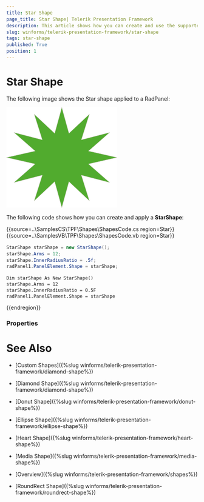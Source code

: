 ```yaml
---
title: Star Shape
page_title: Star Shape| Telerik Presentation Framework
description: This article shows how you can create and use the supported shapes.
slug: winforms/telerik-presentation-framework/star-shape
tags: star-shape
published: True
position: 1
---
```


# Star Shape

The following image shows the Star shape applied to a RadPanel:

![star-shape001](images/star-shape001.png)

The following code shows how you can create and apply a __StarShape__:


{{source=..\SamplesCS\TPF\Shapes\ShapesCode.cs region=Star}}  
{{source=..\SamplesVB\TPF\Shapes\ShapesCode.vb region=Star}}
````C#
StarShape starShape = new StarShape();
starShape.Arms = 12;
starShape.InnerRadiusRatio = .5f;
radPanel1.PanelElement.Shape = starShape;

````
````VB.NET
Dim starShape As New StarShape()
starShape.Arms = 12
starShape.InnerRadiusRatio = 0.5F
radPanel1.PanelElement.Shape = starShape

````  
 
{{endregion}} 

### Properties


# See Also
* [Custom Shapes]({%slug winforms/telerik-presentation-framework/diamond-shape%})

* [Diamond Shape]({%slug winforms/telerik-presentation-framework/diamond-shape%})

* [Donut Shape]({%slug winforms/telerik-presentation-framework/donut-shape%})

* [Ellipse Shape]({%slug winforms/telerik-presentation-framework/ellipse-shape%})

* [Heart Shape]({%slug winforms/telerik-presentation-framework/heart-shape%})

* [Media Shape]({%slug winforms/telerik-presentation-framework/media-shape%})

* [Overview]({%slug winforms/telerik-presentation-framework/shapes%})

* [RoundRect Shape]({%slug winforms/telerik-presentation-framework/roundrect-shape%})

